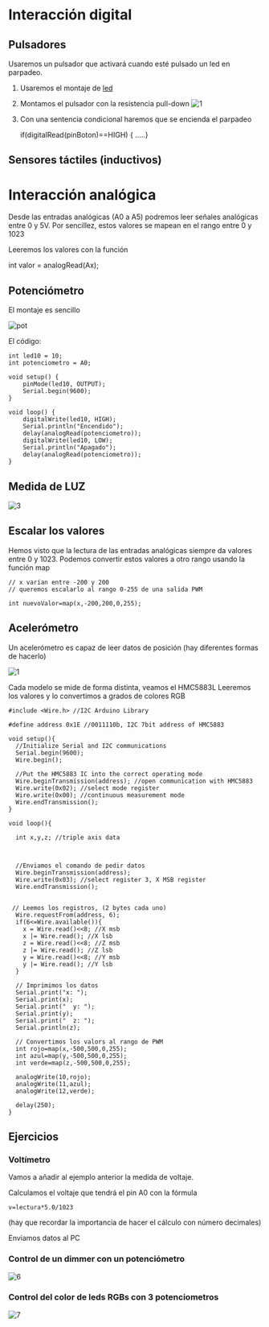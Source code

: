 # Interacción digital

## Pulsadores

Usaremos un pulsador que activará cuando esté pulsado un led en parpadeo.

1. Usaremos el montaje de [led](./Led.md)
1. Montamos el pulsador con la resistencia pull-down
![1](./images/pulsador.png)
2. Con una sentencia condicional haremos que se encienda el parpadeo

    if(digitalRead(pinBoton)==HIGH) { .....}

## Sensores táctiles (inductivos)

# Interacción analógica

Desde las entradas analógicas (A0 a A5) podremos leer señales analógicas entre 0 y 5V. Por sencillez, estos valores se mapean en el rango entre 0 y 1023

Leeremos los valores con la función

  int valor = analogRead(Ax);

## Potenciómetro

El montaje es sencillo

![pot](./images/Pot.png)

El código:

    int led10 = 10;
    int potenciometro = A0;

    void setup() {
        pinMode(led10, OUTPUT);
        Serial.begin(9600);
    }

    void loop() {
        digitalWrite(led10, HIGH);
        Serial.println("Encendido");
        delay(analogRead(potenciometro));
        digitalWrite(led10, LOW);
        Serial.println("Apagado");
        delay(analogRead(potenciometro));
    }


## Medida de LUZ

![3](./images/ldr.png)


## Escalar los valores

Hemos visto que la lectura de las entradas analógicas siempre da valores entre 0 y 1023. Podemos convertir estos valores a otro rango usando la función map

    // x varían entre -200 y 200
    // queremos escalarlo al rango 0-255 de una salida PWM

    int nuevoValor=map(x,-200,200,0,255);

## Acelerómetro

Un acelerómetro es capaz de leer datos de posición (hay diferentes formas de hacerlo)

![1](http://www.elecfreaks.com/wiki/images/thumb/5/5e/OCTOPUS_HMC5883L_A.JPG/400px-OCTOPUS_HMC5883L_A.JPG)

Cada modelo se mide de forma distinta, veamos el HMC5883L
Leeremos los valores y lo convertimos a grados de colores RGB

    #include <Wire.h> //I2C Arduino Library

    #define address 0x1E //0011110b, I2C 7bit address of HMC5883

    void setup(){
      //Initialize Serial and I2C communications
      Serial.begin(9600);
      Wire.begin();

      //Put the HMC5883 IC into the correct operating mode
      Wire.beginTransmission(address); //open communication with HMC5883
      Wire.write(0x02); //select mode register
      Wire.write(0x00); //continuous measurement mode
      Wire.endTransmission();
    }

    void loop(){

      int x,y,z; //triple axis data



      //Enviamos el comando de pedir datos
      Wire.beginTransmission(address);
      Wire.write(0x03); //select register 3, X MSB register
      Wire.endTransmission();


     // Leemos los registros, (2 bytes cada uno)
      Wire.requestFrom(address, 6);
      if(6<=Wire.available()){
        x = Wire.read()<<8; //X msb
        x |= Wire.read(); //X lsb
        z = Wire.read()<<8; //Z msb
        z |= Wire.read(); //Z lsb
        y = Wire.read()<<8; //Y msb
        y |= Wire.read(); //Y lsb
      }

      // Imprimimos los datos
      Serial.print("x: ");
      Serial.print(x);
      Serial.print("  y: ");
      Serial.print(y);
      Serial.print("  z: ");
      Serial.println(z);

      // Convertimos los valors al rango de PWM
      int rojo=map(x,-500,500,0,255);
      int azul=map(y,-500,500,0,255);
      int verde=map(z,-500,500,0,255);

      analogWrite(10,rojo);
      analogWrite(11,azul);
      analogWrite(12,verde);

      delay(250);
    }


## Ejercicios

### Voltímetro

Vamos a añadir al ejemplo anterior la medida de voltaje.

Calculamos el voltaje que tendrá el pin A0 con la fórmula

    v=lectura*5.0/1023

(hay que recordar la importancia de hacer el cálculo con número decimales)

Enviamos datos al PC


### Control de un dimmer con  un potenciómetro

![6](./images/arduino_pot_led.png)

### Control del color de leds RGBs con 3 potenciometros

![7](./images/3Pot-RGB.png)
